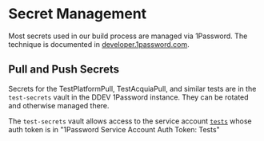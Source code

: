 # Secret Management

Most secrets used in our build process are managed via 1Password. The technique is documented in [developer.1password.com](https://developer.1password.com/docs/ci-cd/github-actions/).

## Pull and Push Secrets

Secrets for the TestPlatformPull, TestAcquiaPull, and similar tests are in the `test-secrets` vault in the DDEV 1Password instance. They can be rotated and otherwise managed there.

The `test-secrets` vault allows access to the service account [`tests`](https://team-ddev.1password.com/developer-tools/infrastructure-secrets/serviceaccount/76URGQSBMVEUHPEWVHQRFJ4N3Q) whose auth token is in "1Password Service Account Auth Token: Tests"
